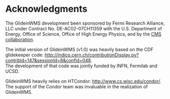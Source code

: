 <!--
SPDX-FileCopyrightText: 2009 Fermi Research Alliance, LLC
SPDX-License-Identifier: Apache-2.0
-->

# Acknowledgments

The GlideinWMS development been sponsored
by Fermi Research Alliance, LLC under Contract No. DE-AC02-07CH11359 with the
U.S. Department of Energy, Office of Science, Office of High Energy Physics,
and by the [CMS collaboration](https://cms.cern/collaboration).

The initial version of GlideinWMS (v1.0) was heavily based on the CDF glidekeeper code:
http://indico.cern.ch/contributionDisplay.py?contribId=147&sessionId=8&confId=048.  
The development of that code was jointly funded by INFN, Fermilab and UCSD.

GlideinWMS heavily relies on HTCondor:
http://www.cs.wisc.edu/condor/.  
The support of the Condor team was invaluable in the realization of GlideinWMS.


